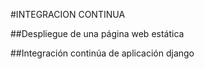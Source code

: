 #INTEGRACION CONTINUA

##Despliegue de una página web estática


##Integración continúa de aplicación django